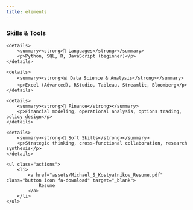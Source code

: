 ```yaml
---
title: elements
---
```

<section>
	<h3 class="major">Skills & Tools</h3>

	<details>
		<summary><strong>🧠 Languages</strong></summary>
		<p>Python, SQL, R, JavaScript (beginner)</p>
	</details>

	<details>
		<summary><strong>📊 Data Science & Analysis</strong></summary>
		<p>Excel (Advanced), RStudio, Tableau, Streamlit, Bloomberg</p>
	</details>

	<details>
		<summary><strong>💼 Finance</strong></summary>
		<p>Financial modeling, operational analysis, options trading, policy design</p>
	</details>

	<details>
		<summary><strong>🧩 Soft Skills</strong></summary>
		<p>Strategic thinking, cross-functional collaboration, research synthesis</p>
	</details>

	<ul class="actions">
		<li>
			<a href="assets/Michael_S_Kostyatnikov_Resume.pdf" class="button icon fa-download" target="_blank">
				Resume
			</a>
		</li>
	</ul>
</section>
